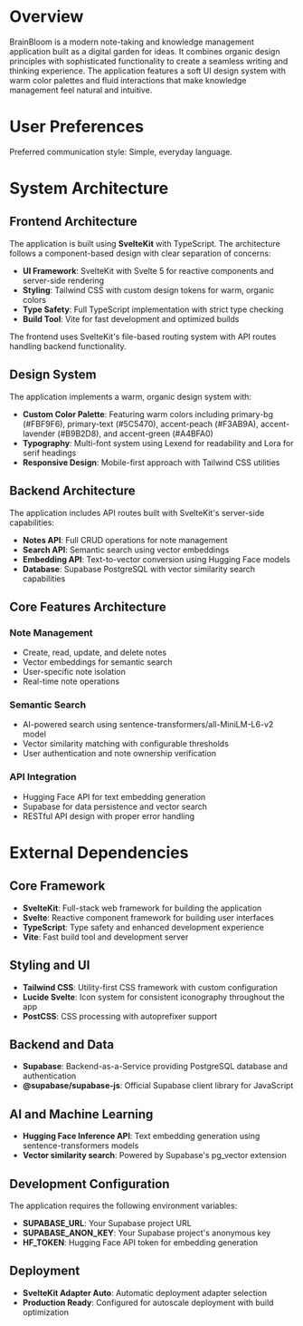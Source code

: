 # Overview

BrainBloom is a modern note-taking and knowledge management application built as a digital garden for ideas. It combines organic design principles with sophisticated functionality to create a seamless writing and thinking experience. The application features a soft UI design system with warm color palettes and fluid interactions that make knowledge management feel natural and intuitive.

# User Preferences

Preferred communication style: Simple, everyday language.

# System Architecture

## Frontend Architecture

The application is built using **SvelteKit** with TypeScript. The architecture follows a component-based design with clear separation of concerns:

- **UI Framework**: SvelteKit with Svelte 5 for reactive components and server-side rendering
- **Styling**: Tailwind CSS with custom design tokens for warm, organic colors
- **Type Safety**: Full TypeScript implementation with strict type checking
- **Build Tool**: Vite for fast development and optimized builds

The frontend uses SvelteKit's file-based routing system with API routes handling backend functionality.

## Design System

The application implements a warm, organic design system with:

- **Custom Color Palette**: Featuring warm colors including primary-bg (#FBF9F6), primary-text (#5C5470), accent-peach (#F3AB9A), accent-lavender (#B9B2D8), and accent-green (#A4BFA0)
- **Typography**: Multi-font system using Lexend for readability and Lora for serif headings
- **Responsive Design**: Mobile-first approach with Tailwind CSS utilities

## Backend Architecture

The application includes API routes built with SvelteKit's server-side capabilities:

- **Notes API**: Full CRUD operations for note management
- **Search API**: Semantic search using vector embeddings
- **Embedding API**: Text-to-vector conversion using Hugging Face models
- **Database**: Supabase PostgreSQL with vector similarity search capabilities

## Core Features Architecture

### Note Management
- Create, read, update, and delete notes
- Vector embeddings for semantic search
- User-specific note isolation
- Real-time note operations

### Semantic Search
- AI-powered search using sentence-transformers/all-MiniLM-L6-v2 model
- Vector similarity matching with configurable thresholds
- User authentication and note ownership verification

### API Integration
- Hugging Face API for text embedding generation
- Supabase for data persistence and vector search
- RESTful API design with proper error handling

# External Dependencies

## Core Framework
- **SvelteKit**: Full-stack web framework for building the application
- **Svelte**: Reactive component framework for building user interfaces
- **TypeScript**: Type safety and enhanced development experience
- **Vite**: Fast build tool and development server

## Styling and UI
- **Tailwind CSS**: Utility-first CSS framework with custom configuration
- **Lucide Svelte**: Icon system for consistent iconography throughout the app
- **PostCSS**: CSS processing with autoprefixer support

## Backend and Data
- **Supabase**: Backend-as-a-Service providing PostgreSQL database and authentication
- **@supabase/supabase-js**: Official Supabase client library for JavaScript

## AI and Machine Learning
- **Hugging Face Inference API**: Text embedding generation using sentence-transformers models
- **Vector similarity search**: Powered by Supabase's pg_vector extension

## Development Configuration
The application requires the following environment variables:
- **SUPABASE_URL**: Your Supabase project URL
- **SUPABASE_ANON_KEY**: Your Supabase project's anonymous key
- **HF_TOKEN**: Hugging Face API token for embedding generation

## Deployment
- **SvelteKit Adapter Auto**: Automatic deployment adapter selection
- **Production Ready**: Configured for autoscale deployment with build optimization